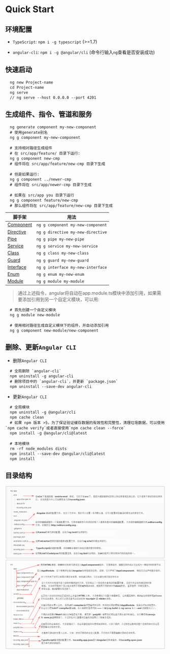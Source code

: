 # Quick Start

## 环境配置
  - `TypeScript`: `npm i -g typescript` (>=1.7)

  - `angular-cli`: `npm i -g @angular/cli` (命令行输入`ng`查看是否安装成功)

## 快速启动
  ```
    ng new Project-name
    cd Project-name
    ng serve
    // ng serve --host 0.0.0.0 --port 4201
  ```

## 生成组件、指令、管道和服务

  ```
    ng generate component my-new-component
    # 使用generate别名
    ng g component my-new-component  

    # 支持相对路径生成组件
    # 在 src/app/feature/ 目录下运行:
    ng g component new-cmp
    # 组件将在 src/app/feature/new-cmp 目录下生成
   
    # 但是如果运行:
    ng g component ../newer-cmp
    # 组件将在 src/app/newer-cmp 目录下生成

    # 如果在 src/app you 目录下运行
    ng g component feature/new-cmp
    # 那么组件将在 src/app/feature/new-cmp 目录下生成

  ```

  

  | 脚手架                                      | 用法                                |
  | ---------------------------------------- | --------------------------------- |
  | [Component](https://github.com/angular/angular-cli/wiki/generate-component) | `ng g component my-new-component` |
  | [Directive](https://github.com/angular/angular-cli/wiki/generate-directive) | `ng g directive my-new-directive` |
  | [Pipe](https://github.com/angular/angular-cli/wiki/generate-pipe) | `ng g pipe my-new-pipe`           |
  | [Service](https://github.com/angular/angular-cli/wiki/generate-service) | `ng g service my-new-service`     |
  | [Class](https://github.com/angular/angular-cli/wiki/generate-class) | `ng g class my-new-class`         |
  | [Guard](https://github.com/angular/angular-cli/wiki/generate-guard) | `ng g guard my-new-guard`         |
  | [Interface](https://github.com/angular/angular-cli/wiki/generate-interface) | `ng g interface my-new-interface` |
  | [Enum](https://github.com/angular/angular-cli/wiki/generate-enum) | `ng g enum my-new-enum`           |
  | [Module](https://github.com/angular/angular-cli/wiki/generate-module) | `ng g module my-module`           |

  > 通过上述指令，angular将自动在app.module.ts模块中添加引用，如果需要添加引用到另一个自定义模块，可以用:

  ```
    # 首先创建一个自定义模块
    ng g module new-module

    # 使用相对路径生成自定义模块下的组件，并自动添加引用
    ng g component new-module/new-component

  ```

## 删除、更新`Angular CLI`

  - 删除`Angular CLI`
  ```
    # 全局删除 `angular-cli`
    npm uninstall -g angular-cli
    # 删除项目中的 `angular-cli`，并更新 `package.json`
    npm uninstall --save-dev angular-cli
  ```

  - 更新`Angular CLI`
  ```
    # 全局模块
    npm uninstall -g @angular/cli
    npm cache clean
    # 如果 npm 版本 >5，为了保证验证缓存数据的有效性和完整性，清理垃圾数据，可以使用`npm cache verify`或者直接使用`npm cache clean --force`
    npm install -g @angular/cli@latest

    # 本地模块
    rm -rf node_modules dists
    npm install --save-dev @angular/cli@latest
    npm install
  ```

## 目录结构
![project-constructor](./images/project-constructor.png)
![src-constructor](./images/src-constructor.png)